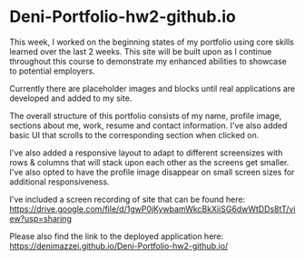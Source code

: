 # Deni-Portfolio-hw2-github.io

This week, I worked on the beginning states of my portfolio using core skills learned over the last 2 weeks. This site will be built upon as I continue throughout this course to demonstrate my enhanced abilities to showcase to potential employers.

Currently there are placeholder images and blocks until real applications are developed and added to my site.

The overall structure of this portfolio consists of my name, profile image, sections about me, work, resume and contact information. I've also added basic UI that scrolls to the corresponding section when clicked on.

I've also added a responsive layout to adapt to different screensizes with rows & columns that will stack upon each other as the screens get smaller. I've also opted to have the profile image disappear on small screen sizes for additional responsiveness. 

I've included a screen recording of site that can be found here: https://drive.google.com/file/d/1gwP0jKywbamWkcBkXiiSG6dwWtDDs8tT/view?usp=sharing

Please also find the link to the deployed application here: https://denimazzei.github.io/Deni-Portfolio-hw2-github.io/
